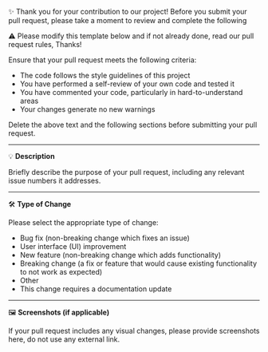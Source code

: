 ✨ Thank you for your contribution to our project! Before you submit your pull request, please take a moment to review and complete the following

⚠️ Please modify this template below and if not already done, read our pull request rules, Thanks!

Ensure that your pull request meets the following criteria:

- The code follows the style guidelines of this project
- You have performed a self-review of your own code and tested it
- You have commented your code, particularly in hard-to-understand areas
- Your changes generate no new warnings

Delete the above text and the following sections before submitting your pull request.

---

💡 **Description**

Briefly describe the purpose of your pull request, including any relevant issue numbers it addresses.

---

🛠️ **Type of Change**

Please select the appropriate type of change:

- Bug fix (non-breaking change which fixes an issue)
- User interface (UI) improvement
- New feature (non-breaking change which adds functionality)
- Breaking change (a fix or feature that would cause existing functionality to not work as expected)
- Other
- This change requires a documentation update

---

🖼️ **Screenshots (if applicable)**

If your pull request includes any visual changes, please provide screenshots here, do not use any external link.
